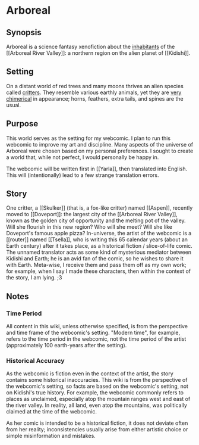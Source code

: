# Arboreal
## Synopsis
Arboreal is a science fantasy xenofiction about the [inhabitants](Critter) of the [[Arboreal River Valley]]: a northern region on the alien planet of [[Kidishi]].
## Setting
On a distant world of red trees and many moons thrives an alien species called [critters](Critter.md). They resemble various earthly animals, yet they are [very chimerical](Genetic%20Traits.md) in appearance; horns, feathers, extra tails, and spines are the usual.
## Purpose
This world serves as the setting for my webcomic. I plan to run this webcomic to improve my art and discipline. Many aspects of the universe of Arboreal were chosen based on my personal preferences. I sought to create a world that, while not perfect, I would personally be happy in.

The webcomic will be written first in [[Yarla]], then translated into English. This will (intentionally) lead to a few strange translation errors.
## Story
One critter, a [[Skulker]] (that is, a fox-like critter) named [[Aspen]], recently moved to [[Doveport]]: the largest city of the [[Arboreal River Valley]], known as the golden city of opportunity and the melting pot of the valley. Will she flourish in this new region? Who will she meet? Will she like Doveport's famous apple pizza?
In-universe, the artist of the webcomic is a [[router]] named [[Tsella]], who is writing this 65 calendar years (about an Earth century) after it takes place, as a historical fiction / slice-of-life comic. The unnamed translator acts as some kind of mysterious mediator between Kidishi and Earth; he is an avid fan of the comic, so he wishes to share it with Earth. Meta-wise, I receive them and pass them off as my own work; for example, when I say I made these characters, then within the context of the story, I am lying. ;3
## Notes
### Time Period
All content in this wiki, unless otherwise specified, is from the perspective and time frame of the webcomic's setting. "Modern time", for example, refers to the time period in the webcomic, not the time period of the artist (approximately 100 earth-years after the setting).
### Historical Accuracy
As the webcomic is fiction even in the context of the artist, the story contains some historical inaccuracies. This wiki is from the perspective of the webcomic's setting, so facts are based on the webcomic's setting, not on Kidishi's true history. For example, the webcomic commonly refers to places as unclaimed, especially atop the mountain ranges west and east of the river valley. In reality, all land, even atop the mountains, was politically claimed at the time of the webcomic.

As her comic is intended to be a historical fiction, it does not deviate often from her reality; inconsistencies usually arise from either artistic choice or simple misinformation and mistakes.
